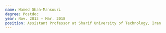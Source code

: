 ```yaml
---
name: Hamed Shah-Mansouri
degree: Postdoc
year: Nov. 2013 — Mar. 2018
position: Assistant Professor at Sharif University of Technology, Iran.
---
```


